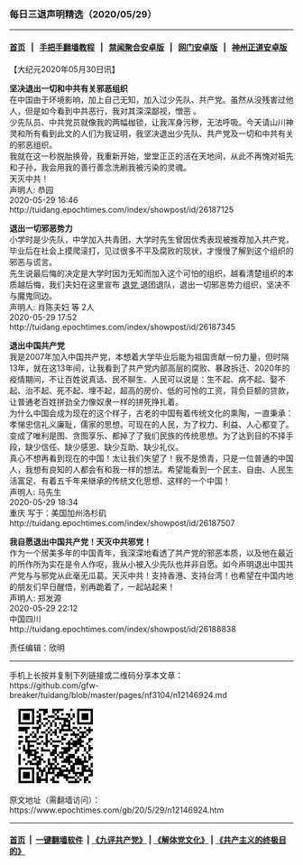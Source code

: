 ### 每日三退声明精选（2020/05/29）
------------------------

#### [首页](https://github.com/gfw-breaker/banned-news1/blob/master/README.md) &nbsp;&nbsp;|&nbsp;&nbsp; [手把手翻墙教程](https://github.com/gfw-breaker/guides/wiki) &nbsp;&nbsp;|&nbsp;&nbsp; [禁闻聚合安卓版](https://github.com/gfw-breaker/bn-android) &nbsp;&nbsp;|&nbsp;&nbsp; [网门安卓版](https://github.com/oGate2/oGate) &nbsp;&nbsp;|&nbsp;&nbsp; [神州正道安卓版](https://github.com/SzzdOgate/update) 



<div class="post_content" id="artbody" itemprop="articleBody">
 <!-- article content begin -->
 <p>
  【大纪元2020年05月30日讯】
 </p>
 <p>
  <strong>
   坚决退出一切和中共有关邪恶组织
  </strong>
  <br/>
  在中国由于环境影响，加上自己无知，加入过少先队、共产党。虽然从没残害过他人，但是如今看到中共恶行，我对其深深鄙视，憎恶 。
  <br/>
  少先队员、中共党员就像我的两幅枷锁，让我浑身污秽，无法呼吸。今天请山川神灵和所有看到此文的人们为我证明，我坚决退出少先队、共产党及一切和中共有关的邪恶组织。
  <br/>
  我就在这一秒脱胎换骨，我重新开始，堂堂正正的活在天地间，从此不再愧对祖先和子孙，我会用我的善行善念洗刷我被污染的灵魂。
  <br/>
  天灭中共！
  <br/>
  声明人: 恭园
  <br/>
  2020-05-29 16:46
  <br/>
  http://tuidang.epochtimes.com/index/showpost/id/26187125
 </p>
 <p>
  <strong>
   退出一切邪恶势力
  </strong>
  <br/>
  小学时是少先队，中学加入共青团，大学时先生曾因优秀表现被推荐加入共产党，毕业后在社会上摸爬滚打，见过很多不平及腐败的现状，才慢慢了解到这个组织的邪恶与谎言。
  <br/>
  先生说最后悔的决定是大学时因为无知而加入这个可怕的组织，越看清楚组织的本质越后悔，我们夫妇在这里宣布
  <a href="https://www.epochtimes.com/gb/tag/%E9%80%80%E5%85%9A.html">
   退党
  </a>
  退团退队，退出一切邪恶势力组织，坚决不与魔鬼同边。
  <br/>
  声明人: 肖陈夫妇 等 2人
  <br/>
  2020-05-29 17:52
  <br/>
  http://tuidang.epochtimes.com/index/showpost/id/26187345
 </p>
 <p>
  <strong>
   退出中国共产党
  </strong>
  <br/>
  我是2007年加入中国共产党，本想着大学毕业后能为祖国贡献一份力量，但时隔13年，就在这13年间，让我看到了共产党内部高层的腐败、暴政拆迁、2020年的疫情期间，不让百姓说真话、民不聊生、人民可以说是：生不起、病不起、娶不起、治不起、死不起、埋不起，超高的房价、低的可怜的工资，背负巨额的贷款，让普通老百姓拼劲全力像奴隶一样的拼死挣扎着。
  <br/>
  为什么中国会成为现在的这个样子，古老的中国有着传统文化的熏陶，一直秉承：孝悌忠信礼义廉耻，儒家的思想。可现在的人民，为了权力、利益、人心都变了。变成了唯利是图、贪图享乐、都掉了了我们民族的传统思想。为了达到目的不择手段，缺少信任、缺少感恩、缺少互助、缺少礼仪。
  <br/>
  真心不想再看到现在的中国！太让我们失望了！我不是愤青，只是一位普通的中国人，我想有良知的人都会有和我一样的想法。希望能看到一个民主、自由、人民生活富足、有着五千年来继承的传统文化思想、这样的一个中国！
  <br/>
  声明人: 马先生
  <br/>
  2020-05-29 18:34
  <br/>
  重庆 写于：美国加州洛杉矶
  <br/>
  http://tuidang.epochtimes.com/index/showpost/id/26187507
 </p>
 <p>
  <strong>
   我自愿退出中国共产党！天灭中共邪党！
  </strong>
  <br/>
  作为一个居美多年的中国青年，我深深地看透了共产党的邪恶本质，以及他在最近的所作所为实在是令人作呕，我从小被入少先队也并非自愿。如今声明退出中国共产党与与邪党从此毫无瓜葛。天灭中共！支持香港、支持台湾！也希望在中国内地的朋友们早日醒悟，别再跪着了，一起站起来！
  <br/>
  声明人: 郑发源
  <br/>
  2020-05-29 22:12
  <br/>
  中国四川
  <br/>
  http://tuidang.epochtimes.com/index/showpost/id/26188838
 </p>
 <p>
  责任编辑：欣明
 </p>
 <!-- article content end -->
 <div id="below_article_ad">
 </div>
</div>

<hr/>
手机上长按并复制下列链接或二维码分享本文章：<br/>
https://github.com/gfw-breaker/tuidang/blob/master/pages/nf3104/n12146924.md <br/>
<a href='https://github.com/gfw-breaker/tuidang/blob/master/pages/nf3104/n12146924.md'><img src='https://github.com/gfw-breaker/tuidang/blob/master/pages/nf3104/n12146924.md.png'/></a> <br/>
原文地址（需翻墙访问）：https://www.epochtimes.com/gb/20/5/29/n12146924.htm


------------------------
#### [首页](https://github.com/gfw-breaker/banned-news/blob/master/README.md) &nbsp;|&nbsp; [一键翻墙软件](https://github.com/gfw-breaker/nogfw/blob/master/README.md) &nbsp;| [《九评共产党》](https://github.com/gfw-breaker/9ping.md/blob/master/README.md#九评之一评共产党是什么) | [《解体党文化》](https://github.com/gfw-breaker/jtdwh.md/blob/master/README.md) | [《共产主义的终极目的》](https://github.com/gfw-breaker/gczydzjmd.md/blob/master/README.md)


<img src='http://gfw-breaker.win/tuidang/pages/nf3104/n12146924.md' width='0px' height='0px'/>